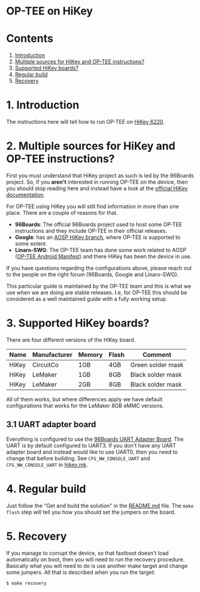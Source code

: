 # OP-TEE on HiKey

# Contents
1. [Introduction](#1-introduction)
2. [Multiple sources for HiKey and OP-TEE instructions?](#2-multiple-sources-for-hikey-and-op-tee-instructions)
3. [Supported HiKey boards?](#3-supported-hikey-boards)
4. [Regular build](#4-regular-build)
5. [Recovery](#5-recovery)

# 1. Introduction
The instructions here will tell how to run OP-TEE on [HiKey 6220].

# 2. Multiple sources for HiKey and OP-TEE instructions?
First you must understand that HiKey project as such is led by the 96Boards
project. So, if you **aren't** interested in running OP-TEE on the device, then
you should stop reading here and instead have a look at the [official HiKey
documentation].

For OP-TEE using HiKey you will still find information in more than one place.
There are a couple of reasons for that.
* **96Boards**: The official 96Boards project used to host some OP-TEE
  instructions and they include OP-TEE in their official releases.
* **Google**: has an [AOSP HiKey branch], where OP-TEE is supported to some extent.
* **Linaro-SWG**: The OP-TEE team has done some work related to AOSP
    ([OP-TEE Android Manifest]) and there HiKey has been the device in use.

If you have questions regarding the configurations above, please reach out to
the people on the right forum (96Boards, Google and Linaro-SWG).

This particular guide is maintained by the OP-TEE team and this is what we use
when we are doing are stable releases. I.e, for OP-TEE this should be considered
as a well maintained guide with a fully working setup.

# 3. Supported HiKey boards?
There are four different versions of the HiKey board.

| Name | Manufacturer | Memory | Flash | Comment |
|------|--------------|--------|-------|---------|
| HiKey | CircuitCo | 1GB | 4GB | Green solder mask |
| HiKey | LeMaker | 1GB | 8GB | Black solder mask |
| HiKey | LeMaker | 2GB | 8GB | Black solder mask |

All of them works, but where differences apply we have default configurations
that works for the LeMaker 8GB eMMC versions.

## 3.1 UART adapter board
Everything is configured to use the [96Boards UART Adapter Board]. The UART is
by default configured to UART3. If you don't have any UART adapter board and
instead would like to use UART0, then you need to change that before building.
See `CFG_NW_CONSOLE_UART` and `CFG_NW_CONSOLE_UART` in [hikey.mk].

# 4. Regular build
Just follow the "Get and build the solution" in the [README.md] file. The `make
flash` step will tell you how you should set the jumpers on the board.

# 5. Recovery
If you manage to corrupt the device, so that fastboot doesn't load automatically
on boot, then you will need to run the recovery procedure. Basically what you
will need to do is use another make target and change some jumpers. All that is
described when you run the target:
```bash
$ make recovery
```

[AOSP HiKey branch]: https://source.android.com/source/devices.html
[official HiKey documentation]: http://www.96boards.org/documentation/ConsumerEdition/HiKey/README.md
[OP-TEE Android Manifest]: https://github.com/linaro-swg/optee_android_manifest
[README.md]: ../README.md
[hikey.mk]: https://github.com/OP-TEE/build/blob/master/hikey.mk
[96Boards UART Adapter Board]: http://www.96boards.org/product/uarts
[HiKey 6220]: https://www.96boards.org/product/hikey/
